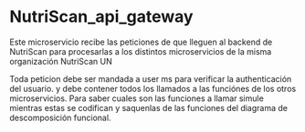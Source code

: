 # NutriScan_api_gateway
Este microservicio recibe las peticiones de que lleguen al backend de NutriScan para procesarlas a los distintos microservicios de la misma organización NutriScan UN

Toda peticion debe ser mandada a user ms para verificar la authenticación del usuario.
y debe contener todos los llamados a las funciónes de los otros microservicios. Para saber cuales son las funciones a llamar simule mientras estas se codifican y saquenlas de las funciones del diagrama de descomposición funcional.
